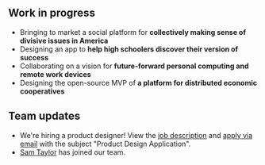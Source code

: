 

## Work in progress

- Bringing to market a social platform for **collectively making sense of divisive issues in America**
- Designing an app to **help high schoolers discover their version of success**
- Collaborating on a vision for **future-forward personal computing and remote work devices**
- Designing the open-source MVP of **a platform for distributed economic cooperatives**


## Team updates
- We're hiring a product designer! View the [job description](https://www.notion.so/garden3d/Product-Designer-b5060ab97f60435e80078bee35fb0866) and [apply via email](mailto:hello@hydraulics.nyc) with the subject "Product Design Application".
- [Sam Taylor](https://tohumankind.com/info) has joined our team.
